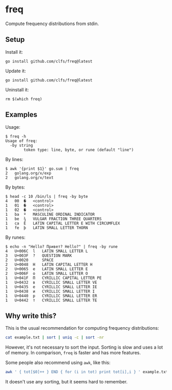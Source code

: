 # freq
Compute frequency distributions from stdin.

## Setup

Install it:
```text
go install github.com/clfs/freq@latest
```

Update it:
```text
go install github.com/clfs/freq@latest
```

Uninstall it:
```text
rm $(which freq)
```

## Examples

Usage:
```text
$ freq -h
Usage of freq:
  -by string
        token type: line, byte, or rune (default "line")
```

By lines:
```text
$ awk '{print $1}' go.sum | freq
2	golang.org/x/exp
2	golang.org/x/text
```

By bytes:
```text
$ head -c 10 /bin/ls | freq -by byte
4	00	�	<control>
1	01	�	<control>
1	02	�	<control>
1	ba	º	MASCULINE ORDINAL INDICATOR
1	be	¾	VULGAR FRACTION THREE QUARTERS
1	ca	Ê	LATIN CAPITAL LETTER E WITH CIRCUMFLEX
1	fe	þ	LATIN SMALL LETTER THORN
```

By runes:
```text
$ echo -n "Hello? Привет? Hello?" | freq -by rune
4	U+006C	l	LATIN SMALL LETTER L
3	U+003F	?	QUESTION MARK
2	U+0020	 	SPACE
2	U+0048	H	LATIN CAPITAL LETTER H
2	U+0065	e	LATIN SMALL LETTER E
2	U+006F	o	LATIN SMALL LETTER O
1	U+041F	П	CYRILLIC CAPITAL LETTER PE
1	U+0432	в	CYRILLIC SMALL LETTER VE
1	U+0435	е	CYRILLIC SMALL LETTER IE
1	U+0438	и	CYRILLIC SMALL LETTER I
1	U+0440	р	CYRILLIC SMALL LETTER ER
1	U+0442	т	CYRILLIC SMALL LETTER TE
```

## Why write this?

This is the usual recommendation for computing frequency distributions:

```bash
cat example.txt | sort | uniq -c | sort -nr
```

However, it's not necessary to sort the input. Sorting is slow and uses a lot of
memory. In comparison, `freq` is faster and has more features.

Some people also recommend using `awk`, like this:

```bash
awk ' { tot[$0]++ } END { for (i in tot) print tot[i],i } ' example.txt | sort
```

It doesn't use any sorting, but it seems hard to remember.